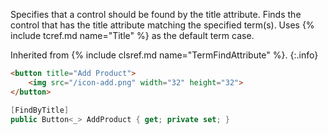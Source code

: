 Specifies that a control should be found by the title attribute. Finds the control that has the title attribute matching the specified term(s). Uses {% include tcref.md name="Title" %} as the default term case.

Inherited from {% include clsref.md name="TermFindAttribute" %}.
{:.info}

```html
<button title="Add Product">
    <img src="/icon-add.png" width="32" height="32">
</button>
```
```cs
[FindByTitle]
public Button<_> AddProduct { get; private set; }
```